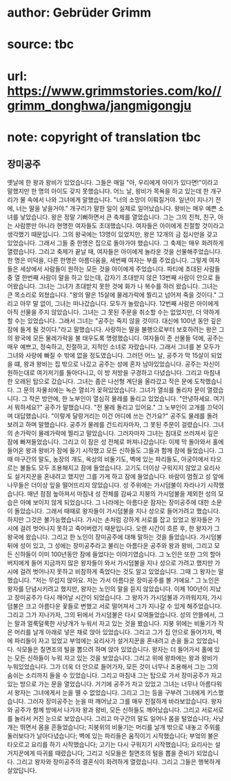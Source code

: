 # author: Gebrüder Grimm
# source: tbc
# url: https://www.grimmstories.com/ko//grimm_donghwa/jangmigongju
# note: copyright of translation tbc

## 장미공주 

옛날에 한 왕과 왕비가 있었습니다. 그들은 매일 "아, 우리에게 아이가
있다면!"이라고 말했지만 한 명의 아이도 갖지 못했습니다.
어느 날, 왕비가 목욕을 하고 있는데 한 개구리가 물 속에서 나와 그녀에게
말했습니다. "너의 소망이 이뤄질거야. 일년이 지나기 전에, 너는 딸을
낳을거야."
개구리가 말한 일이 실제로 일어났습니다. 왕비는 매우 예쁜 소녀를
낳았습니다. 왕은 정말 기뻐하면서 큰 축제를 열었습니다. 그는 그의 친척,
친구, 아는 사람뿐만 아니라 현명한 여자들도 초대했습니다. 여자들은
아이에게 친절할 것이라고 생각했기 때문입니다.
그의 왕국에는 13명이 있었지만, 왕은 12개의 금 접시만을 갖고 있었습니다.
그래서 그들 중 한명은 집으로 돌아가야 했습니다. 그 축제는 매우 화려하게
열렸습니다. 그리고 축제가 끝날 때, 여자들은 아이에게 놀라운 것을
선물해주었습니다. 한 명은 미덕을, 다른 한명은 아름다움을, 세번째 여자는
부를 주었습니다. 그렇게 여자들은 세상에서 사람들이 원하는 모든 것을
아이에게 주었습니다.
파티에 초대된 사람들 중 열 한번째 사람이 말을 하고 있는데, 갑자기
초대받지 않은 13번째 사람이 안으로 들어왔습니다. 그녀는 그녀가 초대받지
못한 것에 화가 나 복수를 하러 왔습니다. 그녀는 큰 목소리로 외쳤습니다.
"왕의 딸은 15살에 물레가락에 찔리고 넘어져 죽을 것이다."
그리고 아무 말 없이, 그녀는 떠나갔습니다.
모두가 놀랐습니다.
12번째 사람은 아이에게 아직 선물을 주지 않았습니다. 그녀는 그 못된
주문을 취소할 수는 없었지만, 더 약하게 할 수는 있었습니다. 그래서 그녀는
"공주는 죽지 않을 것이다. 대신에 100년 동안 깊은 잠에 들게 될
것이다."라고 말했습니다.
사랑하는 딸을 불행으로부터 보호하려는 왕은 그의 왕국에 모든 물레가락을
불 태우도록 명령했습니다.
여자들이 준 선물들 덕에, 공주는 매우 예쁘고, 정숙하고, 친절하고, 지적인
소녀로 자랐습니다. 그래서 그녀를 본 모두가 그녀와 사랑에 빠질 수 밖에
없을 정도였습니다.
그러던 어느 날, 공주가 막 15살이 되었을 떄, 왕과 왕비는 집 밖으로 나갔고
공주는 성에 혼자 남아있었습니다.
공주는 자신이 원하는대로 여기저기를 돌아다니고, 이 방 저방을 구경하고
다녔습니다. 그리고 마침내 한 오래된 탑으로 갔습니다.
그녀는 좁은 나선형 계단을 올라갔고 작은 문에 도착했습니다.
그 문의 자물쇠에는 녹슨 열쇠가 꽂혀있었습니다. 그녀가 열쇠를 돌리자 문이
열렸습니다. 그 작은 방안에, 한 노부인이 열심히 물레를 돌리고
있었습니다.
"안녕하세요. 여기서 뭐하세요?" 공주가 말했습니다.
"전 물레 돌리고 있어요." 그 노부인이 고개를 끄덕이며 대답했습니다.
"이렇게 달랑거리는 이건 어디에 쓰는 건가요?" 공주도 물레를 돌려 보려고
하며 말했습니다.
공주가 물레를 건드리자마자, 그 못된 주문이 걸렸습니다. 그녀의 손가락이
물레가락에 찔리고 말았습니다.
그러자마자 그녀는 침대로 쓰러져서 깊은 잠에 빠져들었습니다.
그리고 이 잠은 성 전체로 퍼져나갔습니다: 이제 막 돌아와서 홀에 들어온
왕과 왕비가 잠에 들기 시작했고 모든 신하들도 그들과 함께 잠에
들었습니다.
그때 마구간의 말도, 농장의 개도, 옥상의 비둘기도, 벽에 있는 파리들도,
아궁이에서 타오르는 불들도 모두 조용해지고 잠에 들었습니다.
고기도 더이상 구워지지 않았고 요리사도 설거지꾼을 혼내려고 했지만 그를
가게 하고 잠에 들었습니다.
바람이 멈췄고 성 앞에 나무들은 더이상 잎을 떨어뜨리지 않았습니다.
성 주위에는 가시덤불이 자라나기 시작했습니다. 매년 점점 높아져서 마침내
성 전체를 감싸고 지붕의 가시덤불을 제외한 성의 모습은 아예 보이지 않게
되었습니다.
그 나라에는 아름다운 잠자는 장미공주에 대한 소문이 돌았습니다. 그래서
때때로 왕자들이 가시덤불을 지나 성으로 들어가려고 했습니다.
하지만 그것은 불가능했습니다. 가시는 손처럼 강하게 서로를 잡고 있었고
왕자들은 가시에 걸려 벗어나지 못하고 죽어버렸기 때문입니다.
오랜 시간이 흐른 후, 한 왕자가 그 왕국에 왔습니다. 그리고 한 노인이
장미공주에 대해 말하는 것을 들었습니다. 가시덤불 뒤에 성이 있고, 그
성에는 장미공주라고 불리는 아름다운 공주와 왕과 왕비, 그리고 모든
신하들이 이미 100년동안 잠에 들었다는 이야기였습니다.
그 노인은 또한 그의 할아버지에게 들어 지금까지 많은 왕자들이 와서
가시덤불을 지나 성으로 가려고 했지만 가시에 걸려 벗어나지 못하고
비참하게 죽었다는 것도 알고 있었습니다.
그때 그 왕자는 말했습니다. "저는 무섭지 않아요. 저는 가서 아름다운
장미공주를 볼 거에요."
그 노인은 왕자를 단념시키려고 했지만, 왕자는 노인의 말을 듣지
않았습니다.
이제 100년이 지났고 장미공주가 다시 깨어날 시간이 되었습니다.
그 왕자가 가시덤불과 가까워지자, 가시덤불은 크고 아름다운 꽃들로 변했고
서로 떨어져서 그가 지나갈 수 있게 해주었습니다. 그리고 그가 지나가자,
그의 뒤에서 가시덤불은 다시 모여들었습니다.
성의 안뜰에서, 그는 말과 얼룩덜룩한 사냥개가 누워서 자고 있는 것을
봤습니다. 지붕 위에는 비둘기가 작은 머리를 날개 아래로 넣은 채로 앉아
있었습니다.
그리고 그가 집 안으로 들어가자, 벽에 파리들이 자고 있었고 부엌에는
요리사가 설거지꾼을 혼내려고 손을 들고 있었습니다. 식모들은 칠면조의
털을 뽑으려 하며 앉아 있었습니다.
왕자는 더 들어가서 홀에 있는 모든 신하들이 누워 자고 있는 것을
보았습니다. 그리고 위에 왕좌에는 왕과 왕비가 누워있었습니다.
그가 더욱 더 안으로 들어가자, 모든 것이 너무나 조용해서 그는 그의 숨쉬는
소리까지 들을 수 있었습니다. 그리고 마침내 그는 탑으로 가서 장미공주가
자고 있는 방으로 가는 문을 열었습니다.
거기에 공주가 자고 있었고 그녀는 너무나 아름다워서 왕자는 그녀에게서
눈을 뗄 수 없었습니다. 그리고 그는 등을 구부려 그녀에게 키스했습니다.
그러자 장미공주는 눈을 떠 깨어났고 그를 매우 친절하게 바라보았습니다.
왕자와 공주가 함께 방에서 나가자 왕과 왕비, 모든 신하들도 깨어났습니다.
그리고 서로서로를 놀라서 커진 눈으로 보았습니다.
그리고 마구간의 말도 일어나 몸을 털었습니다; 사냥개는 뛰면서 몸을
흔들었습니다; 지붕위의 비둘기는 머리를 날개 밖으로 내놓고 주위를
둘러보다가 날아다녔습니다; 벽에 있는 파리들은 움직이기 시작했습니다;
부엌의 불은 타오르고 요리를 하기 시작했습니다; 고기는 다시 구워지기
시작했습니다; 요리사는 설거지꾼에게 따귀를 때렸습니다; 그리고 식모들은
칠면조의 털을 뽑을 준비가 되었습니다.
그리고 왕자와 장미공주의 결혼식이 화려하게 열렸습니다. 그리고 그들은
행복하게 살았답니다.
